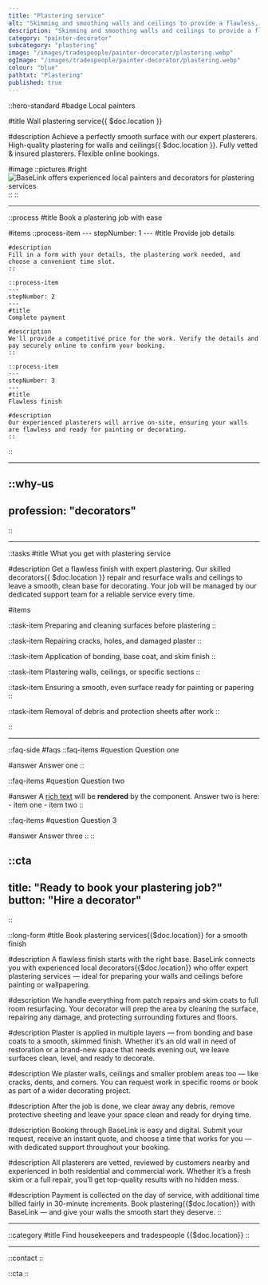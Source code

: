 ```yaml
---
title: "Plastering service"
alt: "Skimming and smoothing walls and ceilings to provide a flawless, even surface for painting"
description: "Skimming and smoothing walls and ceilings to provide a flawless, even surface for painting"
category: "painter-decorator"
subcategory: "plastering"
image: "/images/tradespeople/painter-decorator/plastering.webp"
ogImage: "/images/tradespeople/painter-decorator/plastering.webp"
colour: "blue"
pathtxt: "Plastering"
published: true
---
```


::hero-standard
#badge
Local painters

#title
Wall plastering service{{ $doc.location }}

#description
Achieve a perfectly smooth surface with our expert plasterers. High-quality plastering for walls and ceilings{{ $doc.location }}. Fully vetted & insured plasterers. Flexible online bookings.

#image
    ::pictures
    #right
    ![BaseLink offers experienced local painters and decorators for plastering services](/images/tradespeople/painter-decorator/plastering.webp)
    ::
::

---

::process
#title
Book a plastering job with ease

#items
    ::process-item
    ---
    stepNumber: 1
    ---
    #title
    Provide job details

    #description
    Fill in a form with your details, the plastering work needed, and choose a convenient time slot.
    ::
    
    ::process-item
    ---
    stepNumber: 2
    ---
    #title
    Complete payment

    #description
    We'll provide a competitive price for the work. Verify the details and pay securely online to confirm your booking.
    ::

    ::process-item
    ---
    stepNumber: 3
    ---
    #title
    Flawless finish

    #description
    Our experienced plasterers will arrive on-site, ensuring your walls are flawless and ready for painting or decorating.
    ::
::

---

::why-us
---
profession: "decorators"
---
::

---

::tasks
#title
What you get with plastering service

#description
Get a flawless finish with expert plastering. Our skilled decorators{{ $doc.location }} repair and resurface walls and ceilings to leave a smooth, clean base for decorating. Your job will be managed by our dedicated support team for a reliable service every time.

#items

  ::task-item
  Preparing and cleaning surfaces before plastering
  ::

  ::task-item
  Repairing cracks, holes, and damaged plaster
  ::

  ::task-item
  Application of bonding, base coat, and skim finish
  ::

  ::task-item
  Plastering walls, ceilings, or specific sections
  ::

  ::task-item
  Ensuring a smooth, even surface ready for painting or papering
  ::

  ::task-item
  Removal of debris and protection sheets after work
  ::

::

---

::faq-side
#faqs
  ::faq-items
  #question
  Question one

  #answer
  Answer one
  ::

  ::faq-items
  #question
  Question two

  #answer
  A [rich text](/services/commercial-cleaning) will be **rendered** by the component.
  Answer two is here:
    - item one
    - item two
  ::

  ::faq-items
  #question
  Question 3

  #answer
  Answer three
  ::
::

::cta
---
title: "Ready to book your plastering job?"
button: "Hire a decorator"
---
::

::long-form
#title
Book plastering services{{$doc.location}} for a smooth finish

#description
A flawless finish starts with the right base. BaseLink connects you with experienced local decorators{{$doc.location}} who offer expert plastering services — ideal for preparing your walls and ceilings before painting or wallpapering.

#description
We handle everything from patch repairs and skim coats to full room resurfacing. Your decorator will prep the area by cleaning the surface, repairing any damage, and protecting surrounding fixtures and floors.

#description
Plaster is applied in multiple layers — from bonding and base coats to a smooth, skimmed finish. Whether it’s an old wall in need of restoration or a brand-new space that needs evening out, we leave surfaces clean, level, and ready to decorate.

#description
We plaster walls, ceilings and smaller problem areas too — like cracks, dents, and corners. You can request work in specific rooms or book as part of a wider decorating project.

#description
After the job is done, we clear away any debris, remove protective sheeting and leave your space clean and ready for drying time.

#description
Booking through BaseLink is easy and digital. Submit your request, receive an instant quote, and choose a time that works for you — with dedicated support throughout your booking.

#description
All plasterers are vetted, reviewed by customers nearby and experienced in both residential and commercial work. Whether it’s a fresh skim or a full repair, you’ll get top-quality results with no hidden mess.

#description
Payment is collected on the day of service, with additional time billed fairly in 30-minute increments. Book plastering{{$doc.location}} with BaseLink — and give your walls the smooth start they deserve.
::

---

::category
#title
Find housekeepers and tradespeople {{$doc.location}}
::

---

::contact
::

::cta
::